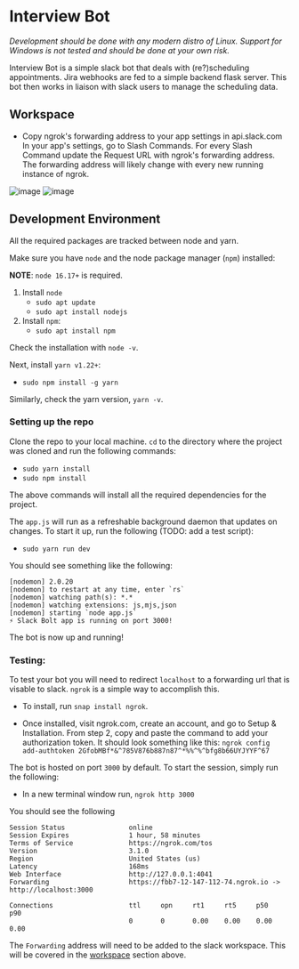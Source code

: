 # Interview Bot

_Development should be done with any modern distro of Linux._
_Support for Windows is not tested and should be done at your own risk._

Interview Bot is a simple slack bot that deals with (re?)scheduling appointments.
Jira webhooks are fed to a simple backend flask server. This bot then works in
liaison with slack users to manage the scheduling data.

## Workspace

- Copy ngrok's forwarding address to your app settings in api.slack.com
  In your app's settings, go to Slash Commands. For every Slash Command
  update the Request URL with ngrok's forwarding address. The forwarding
  address will likely change with every new running instance of ngrok.

![image](https://user-images.githubusercontent.com/10299252/198033267-6c425cbe-5c2d-4d09-9865-a54c05f5accc.png)
![image](https://user-images.githubusercontent.com/10299252/198033466-d04708b7-1881-4231-ab37-72df2298ea1d.png)

## Development Environment

All the required packages are tracked between node and yarn.

Make sure you have `node` and the node package manager (`npm`) installed:

__NOTE__: `node 16.17+` is required.

1. Install `node`
    - `sudo apt update`
    - `sudo apt install nodejs`
2. Install `npm`:
    - `sudo apt install npm`

Check the installation with `node -v`.

Next, install `yarn v1.22+`:
- `sudo npm install -g yarn`

Similarly, check the yarn version, `yarn -v`.

### Setting up the repo

Clone the repo to your local machine. `cd` to the directory where the
project was cloned and run the following commands:

- `sudo yarn install`
- `sudo npm install`

The above commands will install all the required dependencies for the
project.

The `app.js` will run as a refreshable background daemon that updates on changes.
To start it up, run the following (TODO: add a test script):

- `sudo yarn run dev`

You should see something like the following:

```
[nodemon] 2.0.20
[nodemon] to restart at any time, enter `rs`
[nodemon] watching path(s): *.*
[nodemon] watching extensions: js,mjs,json
[nodemon] starting `node app.js`
⚡️ Slack Bolt app is running on port 3000!
```

The bot is now up and running!

### Testing:

To test your bot you will need to redirect `localhost` to a forwarding url that
is visable to slack.  `ngrok` is a simple way to accomplish this.

- To install, run `snap install ngrok`.

- Once installed, visit ngrok.com, create an account, and go to Setup & Installation.
  From step 2, copy and paste the command to add your authorization token.
  It should look something like this:
  `ngrok config add-authtoken 2GfobMBf*&^785V876b887n87^*%%^%^bfg8b66UYJYYF^67`

The bot is hosted on port `3000` by default. To start the session, simply run the following:
- In a new terminal window run, `ngrok http 3000`

You should see the following
```
Session Status                online                                           
Session Expires               1 hour, 58 minutes                               
Terms of Service              https://ngrok.com/tos                            
Version                       3.1.0                                            
Region                        United States (us)                               
Latency                       168ms                                            
Web Interface                 http://127.0.0.1:4041                            
Forwarding                    https://fbb7-12-147-112-74.ngrok.io -> http://localhost:3000
                                                                               
Connections                   ttl     opn     rt1     rt5     p50     p90      
                              0       0       0.00    0.00    0.00    0.00  
```

The `Forwarding` address will need to be added to the slack workspace.
This will be covered in the [workspace](#workspace) section above.

